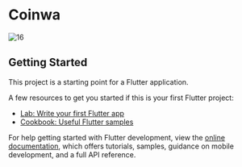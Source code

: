 # Coinwa

![16](https://github.com/Uzayrhuss353/Coinwa/assets/98598868/974a1967-8eb3-4eec-92a8-09389d7a16b1)

## Getting Started

This project is a starting point for a Flutter application.

A few resources to get you started if this is your first Flutter project:

- [Lab: Write your first Flutter app](https://docs.flutter.dev/get-started/codelab)
- [Cookbook: Useful Flutter samples](https://docs.flutter.dev/cookbook)

For help getting started with Flutter development, view the
[online documentation](https://docs.flutter.dev/), which offers tutorials,
samples, guidance on mobile development, and a full API reference.
